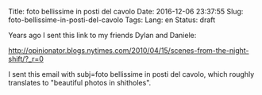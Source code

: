 Title: foto bellissime in posti del cavolo
Date: 2016-12-06 23:37:55
Slug: foto-bellissime-in-posti-del-cavolo
Tags:
Lang: en
Status: draft

Years ago I sent this link to my friends Dylan and Daniele:

http://opinionator.blogs.nytimes.com/2010/04/15/scenes-from-the-night-shift/?_r=0

I sent this email with subj=foto bellissime in posti del cavolo, which roughly translates to "beautiful photos in shitholes".

<!-- PELICAN_END_SUMMARY -->
